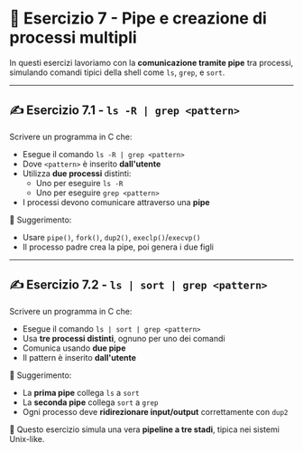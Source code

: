 # 🧵 Esercizio 7 - Pipe e creazione di processi multipli

In questi esercizi lavoriamo con la **comunicazione tramite pipe** tra processi, simulando comandi tipici della shell come `ls`, `grep`, e `sort`.

---

## ✍️ Esercizio 7.1 - `ls -R | grep <pattern>`

Scrivere un programma in C che:

- Esegue il comando `ls -R | grep <pattern>`
- Dove `<pattern>` è inserito **dall'utente**
- Utilizza **due processi** distinti:
  - Uno per eseguire `ls -R`
  - Uno per eseguire `grep <pattern>`
- I processi devono comunicare attraverso una **pipe**

📌 Suggerimento:

- Usare `pipe()`, `fork()`, `dup2()`, `execlp()`/`execvp()`
- Il processo padre crea la pipe, poi genera i due figli

---

## ✍️ Esercizio 7.2 - `ls | sort | grep <pattern>`

Scrivere un programma in C che:

- Esegue il comando `ls | sort | grep <pattern>`
- Usa **tre processi distinti**, ognuno per uno dei comandi
- Comunica usando **due pipe**
- Il pattern è inserito **dall'utente**

📌 Suggerimento:

- La **prima pipe** collega `ls` a `sort`
- La **seconda pipe** collega `sort` a `grep`
- Ogni processo deve **ridirezionare input/output** correttamente con `dup2`

🧠 Questo esercizio simula una vera **pipeline a tre stadi**, tipica nei sistemi Unix-like.
